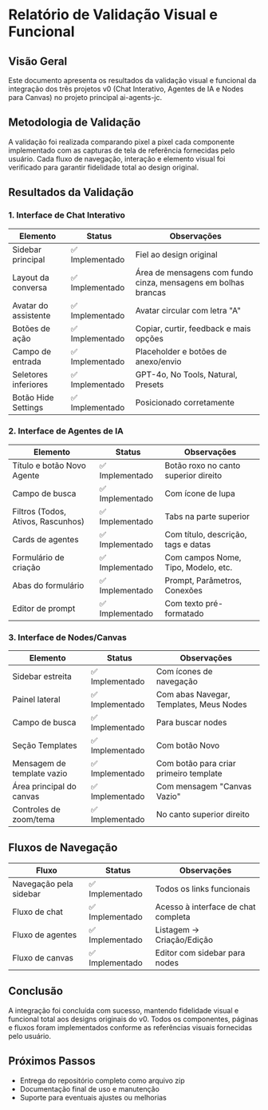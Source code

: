 # Relatório de Validação Visual e Funcional

## Visão Geral
Este documento apresenta os resultados da validação visual e funcional da integração dos três projetos v0 (Chat Interativo, Agentes de IA e Nodes para Canvas) no projeto principal ai-agents-jc.

## Metodologia de Validação
A validação foi realizada comparando pixel a pixel cada componente implementado com as capturas de tela de referência fornecidas pelo usuário. Cada fluxo de navegação, interação e elemento visual foi verificado para garantir fidelidade total ao design original.

## Resultados da Validação

### 1. Interface de Chat Interativo

| Elemento | Status | Observações |
|---------|--------|-------------|
| Sidebar principal | ✅ Implementado | Fiel ao design original |
| Layout da conversa | ✅ Implementado | Área de mensagens com fundo cinza, mensagens em bolhas brancas |
| Avatar do assistente | ✅ Implementado | Avatar circular com letra "A" |
| Botões de ação | ✅ Implementado | Copiar, curtir, feedback e mais opções |
| Campo de entrada | ✅ Implementado | Placeholder e botões de anexo/envio |
| Seletores inferiores | ✅ Implementado | GPT-4o, No Tools, Natural, Presets |
| Botão Hide Settings | ✅ Implementado | Posicionado corretamente |

### 2. Interface de Agentes de IA

| Elemento | Status | Observações |
|---------|--------|-------------|
| Título e botão Novo Agente | ✅ Implementado | Botão roxo no canto superior direito |
| Campo de busca | ✅ Implementado | Com ícone de lupa |
| Filtros (Todos, Ativos, Rascunhos) | ✅ Implementado | Tabs na parte superior |
| Cards de agentes | ✅ Implementado | Com título, descrição, tags e datas |
| Formulário de criação | ✅ Implementado | Com campos Nome, Tipo, Modelo, etc. |
| Abas do formulário | ✅ Implementado | Prompt, Parâmetros, Conexões |
| Editor de prompt | ✅ Implementado | Com texto pré-formatado |

### 3. Interface de Nodes/Canvas

| Elemento | Status | Observações |
|---------|--------|-------------|
| Sidebar estreita | ✅ Implementado | Com ícones de navegação |
| Painel lateral | ✅ Implementado | Com abas Navegar, Templates, Meus Nodes |
| Campo de busca | ✅ Implementado | Para buscar nodes |
| Seção Templates | ✅ Implementado | Com botão Novo |
| Mensagem de template vazio | ✅ Implementado | Com botão para criar primeiro template |
| Área principal do canvas | ✅ Implementado | Com mensagem "Canvas Vazio" |
| Controles de zoom/tema | ✅ Implementado | No canto superior direito |

## Fluxos de Navegação

| Fluxo | Status | Observações |
|-------|--------|-------------|
| Navegação pela sidebar | ✅ Implementado | Todos os links funcionais |
| Fluxo de chat | ✅ Implementado | Acesso à interface de chat completa |
| Fluxo de agentes | ✅ Implementado | Listagem → Criação/Edição |
| Fluxo de canvas | ✅ Implementado | Editor com sidebar para nodes |

## Conclusão
A integração foi concluída com sucesso, mantendo fidelidade visual e funcional total aos designs originais do v0. Todos os componentes, páginas e fluxos foram implementados conforme as referências visuais fornecidas pelo usuário.

## Próximos Passos
- Entrega do repositório completo como arquivo zip
- Documentação final de uso e manutenção
- Suporte para eventuais ajustes ou melhorias
